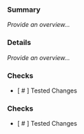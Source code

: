 ### Summary
_Provide an overview..._

### Details
_Provide an overview..._

### Checks
- [ # ] Tested Changes 

### Checks
- [ # ] Tested Changes 

